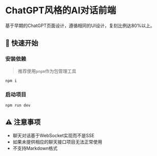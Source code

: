 # ChatGPT风格的AI对话前端

基于早期的ChatGPT页面设计，遵循相同的UI设计，复刻比例达80%以上。

## :rocket: 快速开始

### 安装依赖

> 推荐使用`pnpm`作为包管理工具

```shell
npm i
```

### 启动项目

```shell
npm run dev
```

## :warning: 注意事项

- 聊天对话基于WebSocket实现而不是SSE
- 如果未提供相应的聊天接口项目无法正常使用
- 不支持Markdown格式
